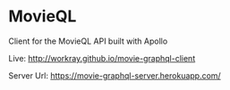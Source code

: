 # MovieQL

Client for the MovieQL API built with Apollo

Live: <http://workray.github.io/movie-graphql-client>

Server Url: <https://movie-graphql-server.herokuapp.com/>
